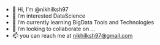 - 👋 Hi, I’m @nikhilksh97
- 👀 I’m interested DataScience
- 🌱 I’m currently learning BigData Tools and Technologies
- 💞️ I’m looking to collaborate on ...
- 📫 you can reach me at nikhilksh97@gmail.com

<!---
nikhilksh97/nikhilksh97 is a ✨ special ✨ repository because its `README.md` (this file) appears on your GitHub profile.
You can click the Preview link to take a look at your changes.
--->
